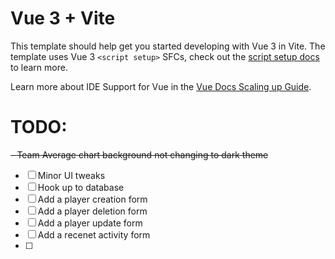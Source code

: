 # Vue 3 + Vite

This template should help get you started developing with Vue 3 in Vite. The template uses Vue 3 `<script setup>` SFCs, check out the [script setup docs](https://v3.vuejs.org/api/sfc-script-setup.html#sfc-script-setup) to learn more.

Learn more about IDE Support for Vue in the [Vue Docs Scaling up Guide](https://vuejs.org/guide/scaling-up/tooling.html#ide-support).




# TODO: 
~~- Team Average chart background not changing to dark theme~~
- [ ] Minor UI tweaks
- [ ] Hook up to database
- [ ] Add a player creation form
- [ ] Add a player deletion form
- [ ] Add a player update form
- [ ] Add a recenet activity form
- [ ] 